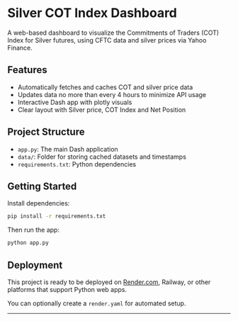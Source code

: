 # Silver COT Index Dashboard

A web-based dashboard to visualize the Commitments of Traders (COT) Index for Silver futures, using CFTC data and silver prices via Yahoo Finance.

## Features
- Automatically fetches and caches COT and silver price data
- Updates data no more than every 4 hours to minimize API usage
- Interactive Dash app with plotly visuals
- Clear layout with Silver price, COT Index and Net Position

## Project Structure
- `app.py`: The main Dash application
- `data/`: Folder for storing cached datasets and timestamps
- `requirements.txt`: Python dependencies

## Getting Started
Install dependencies:
```bash
pip install -r requirements.txt
```

Then run the app:
```bash
python app.py
```

## Deployment
This project is ready to be deployed on [Render.com](https://render.com), Railway, or other platforms that support Python web apps.

You can optionally create a `render.yaml` for automated setup.

---

